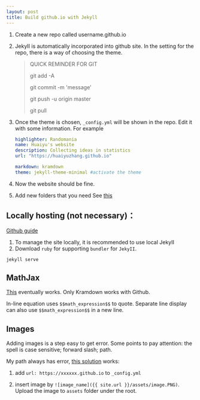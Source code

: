 ```yaml
---
layout: post
title: Build github.io with Jekyll
---
```


1. Create a new repo called username.github.io

2. JekyII is automatically incorporated into github site. In the setting for the repo, there is a way of choosing the theme.

   >  QUICK REMINDER FOR GIT
   >
   >  git add -A
   >
   >  git commit -m 'message'
   >
   >  git push -u origin master
   >
   >  git pull

3. Once the theme is chosen,  `_config.yml` will be shown in the repo. Edit  it with some information. For example

   ```yml
   highlighter: Randomania
   name: Huaiyu's website
   description: Collecting ideas in statistics
   url: "https://huaiyuzhang.github.io"

   markdown: kramdown
   theme: jekyll-theme-minimal #activate the theme
   ```

4. Now the website should be fine.

5. Add new folders that you need
See [this](https://github.com/jekyll/minima#customization)

## Locally hosting (not necessary)：

[Github guide](https://help.github.com/articles/setting-up-your-github-pages-site-locally-with-jekyll/)

1. To manage the site locally, it is recommended to use local JekyII
2. Download `ruby` for supporting `bundler` for `JekyII`.
```
jekyll serve
```

## MathJax
[This](https://lyk6756.github.io/2016/11/25/write_latex_equations.html) eventually works.
Only Kramdown works with Github.

In-line equation uses `$$math_expression$$` to quote. Separate line display can also use `$$math_expression$$` in a new line.


## Images
Adding images is a step easy to get error. Some points to pay attention: the spell is case sensitive; forward slash; path.

My path always has error, [this solution](http://sgeos.github.io/github/jekyll/2016/08/30/adding_images_and_downloads_to_a_github_pages_jekyll_blog.html) works:

1. add `url: https://xxxxxx.github.io` to `_config.yml`

2. insert image by `![image_name]({{ site.url }}/assets/image.PNG)`. Upload the image to `assets` folder under the root.


